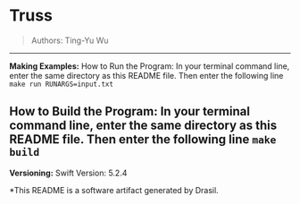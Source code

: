 # Truss 
> Authors:  Ting-Yu Wu
------------------------------------------------------------
**Making Examples:** 
 How to Run the Program:
In your terminal command line, enter the same directory as this README file. Then enter the following line
`make run RUNARGS=input.txt`

How to Build the Program:
In your terminal command line, enter the same directory as this README file. Then enter the following line
`make build`
------------------------------------------------------------
**Versioning:** 
 Swift Version: 5.2.4


*This README is a software artifact generated by Drasil.
